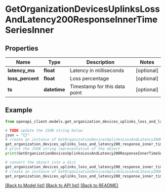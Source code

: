 # GetOrganizationDevicesUplinksLossAndLatency200ResponseInnerTimeSeriesInner


## Properties

Name | Type | Description | Notes
------------ | ------------- | ------------- | -------------
**latency_ms** | **float** | Latency in milliseconds | [optional] 
**loss_percent** | **float** | Loss percentage | [optional] 
**ts** | **datetime** | Timestamp for this data point | [optional] 

## Example

```python
from openapi_client.models.get_organization_devices_uplinks_loss_and_latency200_response_inner_time_series_inner import GetOrganizationDevicesUplinksLossAndLatency200ResponseInnerTimeSeriesInner

# TODO update the JSON string below
json = "{}"
# create an instance of GetOrganizationDevicesUplinksLossAndLatency200ResponseInnerTimeSeriesInner from a JSON string
get_organization_devices_uplinks_loss_and_latency200_response_inner_time_series_inner_instance = GetOrganizationDevicesUplinksLossAndLatency200ResponseInnerTimeSeriesInner.from_json(json)
# print the JSON string representation of the object
print(GetOrganizationDevicesUplinksLossAndLatency200ResponseInnerTimeSeriesInner.to_json())

# convert the object into a dict
get_organization_devices_uplinks_loss_and_latency200_response_inner_time_series_inner_dict = get_organization_devices_uplinks_loss_and_latency200_response_inner_time_series_inner_instance.to_dict()
# create an instance of GetOrganizationDevicesUplinksLossAndLatency200ResponseInnerTimeSeriesInner from a dict
get_organization_devices_uplinks_loss_and_latency200_response_inner_time_series_inner_from_dict = GetOrganizationDevicesUplinksLossAndLatency200ResponseInnerTimeSeriesInner.from_dict(get_organization_devices_uplinks_loss_and_latency200_response_inner_time_series_inner_dict)
```
[[Back to Model list]](../README.md#documentation-for-models) [[Back to API list]](../README.md#documentation-for-api-endpoints) [[Back to README]](../README.md)


